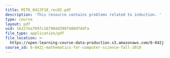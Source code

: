 ```yaml
---
title: MIT6_042JF10_rec02.pdf
description: 'This resource contains problems related to induction. '
type: course
layout: pdf
uid: 16227ea7697c16790dd398f480d7ddfa
file_type: application/pdf
file_location: >-
  https://open-learning-course-data-production.s3.amazonaws.com/6-042j-mathematics-for-computer-science-fall-2010/16227ea7697c16790dd398f480d7ddfa_MIT6_042JF10_rec02.pdf
course_id: 6-042j-mathematics-for-computer-science-fall-2010
---
```

